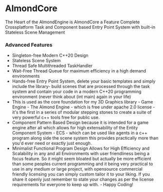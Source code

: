 # AlmondCore
The Heart of the AlmondEngine is AlmondCore a Feature Complete Crossplatform Task and Component based Entry Point System with built-in Stateless Scene Management


### Advanced Features

- Singleton-free Modern C++20 Design
- Stateless Scene System
- Thread Safe Multithreaded TaskHandler
- Wait-Free Thread Queue for maximum efficiency in a high demand environments
- Hands-free Entry Point System, delete your basic templates and simply include the library- build scenes that are processed through the task system and contain your code in a modern C++20 programming environment (never think about (int main) again in your life)
- This is used as the core foundation for my 3D Graphics library - Game Engine - The Almond Engine - which is free under apache 2.0 license - it's the first in a series of modular stepping stones to create a suite of very powerful c++ tools free for public use.
- Component Pattern Based Design because it is intended for a game engine after all which allows for high extensability of the Entity Component System - ECS - which can be used like agents in a c++ program along side the scene system this provides practically more than you'd ever need or exactly just enough.
- Minimalist Functional Program Design Allows for High Efficiency and Scalability in any and all Environments with user friendliness being a focus feature. So it might seem bloated but actually be more efficient than some peoples current programming and it being very practical to use in any medium or large project, with opensource commercial friendly licensing you can simply custom tailor it to your liking. If you share it openly just remember to state your changes as per the license requirements for everyone to keep up with. - Happy Coding!


